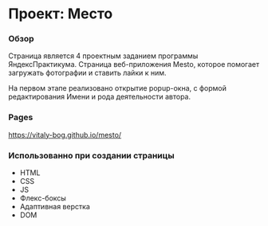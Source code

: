 # Проект: Место

### Обзор

Cтраница является 4 проектным заданием программы ЯндексПрактикума. Страница веб-приложения Mesto, которое помогает загружать фотографии и ставить лайки к ним.

На первом этапе реализовано открытие popup-окна, с формой редактирования Имени и рода деятельности автора.

### Pages
 https://vitaly-bog.github.io/mesto/ 

### Использованно при создании страницы

* HTML
* CSS
* JS
* Флекс-боксы
* Адаптивная верстка
* DOM

